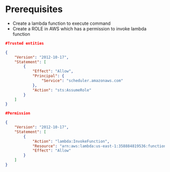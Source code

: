 # Prerequisites

- Create a lambda function to execute command
- Create a ROLE in AWS which has a permission to invoke lambda function

```json
#Trusted entities

{
    "Version": "2012-10-17",
    "Statement": [
        {
            "Effect": "Allow",
            "Principal": {
                "Service": "scheduler.amazonaws.com"
            },
            "Action": "sts:AssumeRole"
        }
    ]
}
```

```json
#Permission

{
    "Version": "2012-10-17",
    "Statement": [
        {
            "Action": "lambda:InvokeFunction",
            "Resource": "arn:aws:lambda:us-east-1:358884819536:function:refreshReports",
            "Effect": "Allow"
        }
    ]
}
```
